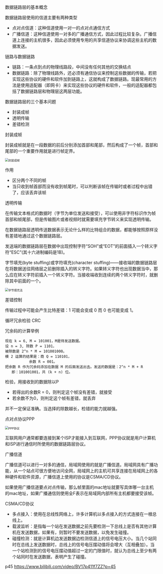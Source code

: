 数据链路层的基本概念

数据链路层使用的信道主要有两种类型

- 点对点信道：这种信道使用一对一的点对点通信方式
- 广播信道：这种信道使用一对多的广播通信方式，因此过程比较复杂。广播信道上连接的主机很多，因此必须使用专用的共享信道协议来协调这些主机的数据发送。

链路与数据链路

- 链路：一条点到点的物理线路段，中间没有任何其他的交换结点
- 数据链路：除了物理线路外，还必须有通信协议来控制这些数据的传输，若把实现这些协议的硬件和软件加到链路上，这就构成了数据链路。现最常用的方法是使用适配器（即网卡）来实现这些协议的硬件和软件，一般的适配器都包括了数据链路层和物理层这两层功能。

数据链路层的三个基本问题

- 封装成帧
- 透明传输
- 差错检测

封装成帧

封装成帧就是在一段数据的前后分别添加首部和尾部，然后构成了一个帧，首部和尾部的一个重要作用就是进行帧定界。

<img src="https://gitee.com/Krains/FigureBed/raw/master/img/%E5%B0%81%E8%A3%85%E6%88%90%E5%B8%A7.png" alt="封装成帧" style="zoom:67%;" />

作用

- 区分两个不同的帧
- 当只收到帧首部而没有收到帧尾时，可以判断该帧在传输时或者过程中出错了，应该丢弃该帧

透明传输

在传输文本格式的数据时（字节为单位发送和接受），可以使用非字符标识作为帧首部和帧尾部，但是传输图片或者视频时就需要填充字节转义来实现透明传输。

在数据链路层透明传送数据表示无论什么样的比特组合的数据，都能够按照原样没有差错地通过这个数据链路层。

发送端的数据链路层在数据中出现控制字符“SOH”或“EOT”的前面插入一个转义字符“ESC”(其十六进制编码是1B)。

字节填充(byte stuffing)或字符填充(character stuffing)——接收端的数据链路层在将数据送往网络层之前删除插入的转义字符。如果转义字符也出现数据当中，那么应在转义字符前插入一个转义字符。当接收端收到连续的两个转义字符时，就删除其中前面的一个。

<img src="https://gitee.com/Krains/FigureBed/raw/master/img/%E5%AD%97%E8%8A%82%E5%A1%AB%E5%85%85%E6%B3%95.png" alt="字节填充法" style="zoom:67%;" />

差错控制

传输过程中可能会产生比特差错：1 可能会变成 0 而 0 也可能变成 1。

循环冗余检验 CRC

冗余码的计算举例

```
现在 k = 6, M = 101001，M是待发送数据。
设 n = 3, 除数 P = 1101，
被除数是 2^n * M = 101001000。 
模 2 运算的结果是：商 Q = 110101，
           余数 R = 001。
把余数 R 作为冗余码添加在数据 M 的后面发送出去。发送的数据是：2^n * M + R 
   即：101001001，共 (k + n) 位。
```

检验，用接收到的数据除以P

- 若得出的余数R = 0，则判定这个帧没有差错，就接受
- 若余数不为0，则判定这个帧有差错，就丢弃

并不一定保证准确。当选择的除数越长，检错的能力就越强。

点对点协议PPP

<img src="https://gitee.com/Krains/FigureBed/raw/master/img/PPP%E5%8D%8F%E8%AE%AE.png" alt="PPP协议" style="zoom:67%;" />

互联网用户通常都要连接到某个ISP才能接入到互联网，PPP协议就是用户计算机和ISP进行通信时所使用的数据链路层协议。

广播信道

广播信道可以进行一对多的通信，局域网使用的就是广播信道。局域网具有广播功能，从一个站点可很方便地访问全网，局域网上的主机可共享连接在局域网上的各种硬件和软件资源，广播信道上使用的协议是CSMA/CD协议。

如果使用广播信道要点对点传输，那么帧里面的mac地址就要写具体哪一台主机的mac地址，如果广播通信则使用全F表示在局域网内部所有主机都要接受该帧。

CSMA/CD协议

- 多点接入：使用在总线性网络上，许多计算机以多点接入的方式连接在一根总线上。
- 载波监听：是指每一个站在发送数据之前先要检测一下总线上是否有其他计算机在发送数据，如果有，则暂时不要发送数据，以免发生碰撞。
- 碰撞检测：就是计算机边发送数据边检测信道上的信号电压大小。当几个站同时在总线上发送数据时，总线上的信号电压摆动值将会增大（互相叠加）。当一个站检测到的信号电压摆动值超过一定的门限值时，就认为总线上至少有两个站同时在发送数据，表明产生了碰撞。

p45 https://www.bilibili.com/video/BV17p411f7ZZ?p=45























